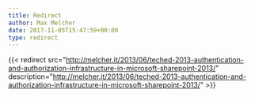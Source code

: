 ```yaml
---
title: Redirect
author: Max Melcher
date: 2017-11-05T15:47:59+00:00
type: redirect
---
```

{{< redirect src="http://melcher.it/2013/06/teched-2013-authentication-and-authorization-infrastructure-in-microsoft-sharepoint-2013/" description="http://melcher.it/2013/06/teched-2013-authentication-and-authorization-infrastructure-in-microsoft-sharepoint-2013/" >}}
